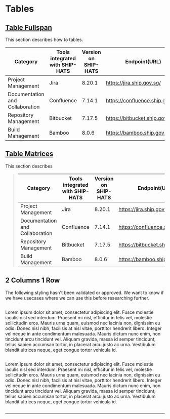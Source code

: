 # Tables

## [Table Fullspan](#table-full-span)
This section describes how to tables.

| **Category** | **Tools integrated with SHIP-HATS** | **Version on SHIP-HATS** | **Endpoint(URL)** |
| --- | --- | --- | --- |
| Project Management | Jira | 8.20.1 |https://jira.ship.gov.sg/|
| Documentation and Collaboration | Confluence | 7.14.1 |https://confluence.ship.gov.sg/|
| Repository Management | Bitbucket | 7.17.5 |https://bitbucket.ship.gov.sg/|
| Build Management | Bamboo | 8.0.6 | https://bamboo.ship.gov.sg/ |


## [Table Matrices](#table-matrices)
This section describes 

>| **Category** | **Tools integrated with SHIP-HATS** | **Version on SHIP-HATS** | **Endpoint(URL)** |
>| --- | --- | --- | --- |
>| Project Management | Jira | 8.20.1 |https://jira.ship.gov.sg/|
>| Documentation and Collaboration | Confluence | 7.14.1 |https://confluence.ship.gov.sg/|
>| Repository Management | Bitbucket | 7.17.5 |https://bitbucket.ship.gov.sg/|
>| Build Management | Bamboo | 8.0.6 | https://bamboo.ship.gov.sg/ |

## 2 Columns 1 Row 

The following styling hasn't been validated or approved. We want to know if we have usecases where we can use this before researching further.

<div class="row">
<div class="column">

Lorem ipsum dolor sit amet, consectetur adipiscing elit. Fusce molestie iaculis nisl sed interdum. Praesent mi nisl, efficitur in felis vel, molestie sollicitudin eros. Mauris urna quam, euismod nec lacinia non, dignissim eu odio. Donec nisl nibh, facilisis at nisl vitae, porttitor hendrerit libero. Integer vel neque in ante condimentum malesuada. Mauris dictum nunc enim, non tincidunt arcu tincidunt vel. Aliquam gravida, massa id semper tincidunt, tellus sapien accumsan tortor, in placerat arcu justo ac urna. Vestibulum blandit ultrices neque, eget congue tortor vehicula id.

</div>
<div class="column">

Lorem ipsum dolor sit amet, consectetur adipiscing elit. Fusce molestie iaculis nisl sed interdum. Praesent mi nisl, efficitur in felis vel, molestie sollicitudin eros. Mauris urna quam, euismod nec lacinia non, dignissim eu odio. Donec nisl nibh, facilisis at nisl vitae, porttitor hendrerit libero. Integer vel neque in ante condimentum malesuada. Mauris dictum nunc enim, non tincidunt arcu tincidunt vel. Aliquam gravida, massa id semper tincidunt, tellus sapien accumsan tortor, in placerat arcu justo ac urna. Vestibulum blandit ultrices neque, eget congue tortor vehicula id.

</div>
</div>

---